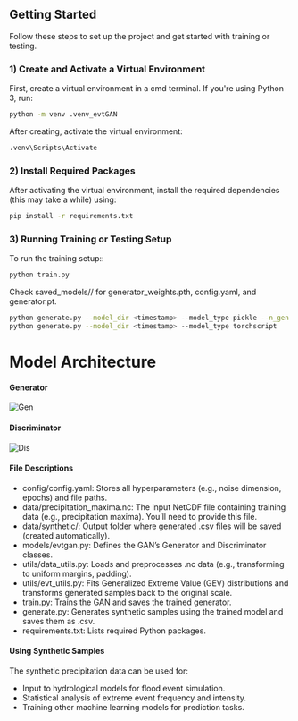 ## Getting Started

Follow these steps to set up the project and get started with training or testing.

### 1️) Create and Activate a Virtual Environment

First, create a virtual environment in a cmd terminal. If you're using Python 3, run:

```bash
python -m venv .venv_evtGAN
```

After creating, activate the virtual environment:

```bash
.venv\Scripts\Activate
```

### 2) Install Required Packages

After activating the virtual environment, install the required dependencies (this may take a while) using:

```bash
pip install -r requirements.txt
```

### 3) Running Training or Testing Setup

To run the training setup::

```bash
python train.py
```

Check saved_models/<timestamp>/ for generator_weights.pth, config.yaml, and generator.pt.

```bash
python generate.py --model_dir <timestamp> --model_type pickle --n_gen 5000
python generate.py --model_dir <timestamp> --model_type torchscript
```

# Model Architecture

#### Generator

![Gen](master-thesis/evtGAN/images/Generator.jpg)

#### Discriminator

![Dis](master-thesis/evtGAN/images/Discriminator.jpg)

#### File Descriptions

- config/config.yaml: Stores all hyperparameters (e.g., noise dimension, epochs) and file paths.
- data/precipitation_maxima.nc: The input NetCDF file containing training data (e.g., precipitation maxima). You’ll need to provide this file.
- data/synthetic/: Output folder where generated .csv files will be saved (created automatically).
- models/evtgan.py: Defines the GAN’s Generator and Discriminator classes.
- utils/data_utils.py: Loads and preprocesses .nc data (e.g., transforming to uniform margins, padding).
- utils/evt_utils.py: Fits Generalized Extreme Value (GEV) distributions and transforms generated samples back to the original scale.
- train.py: Trains the GAN and saves the trained generator.
- generate.py: Generates synthetic samples using the trained model and saves them as .csv.
- requirements.txt: Lists required Python packages.

#### Using Synthetic Samples

The synthetic precipitation data can be used for:

- Input to hydrological models for flood event simulation.
- Statistical analysis of extreme event frequency and intensity.
- Training other machine learning models for prediction tasks.
